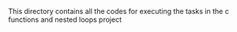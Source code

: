 This directory contains all the codes for executing the tasks in the c functions and nested loops project
